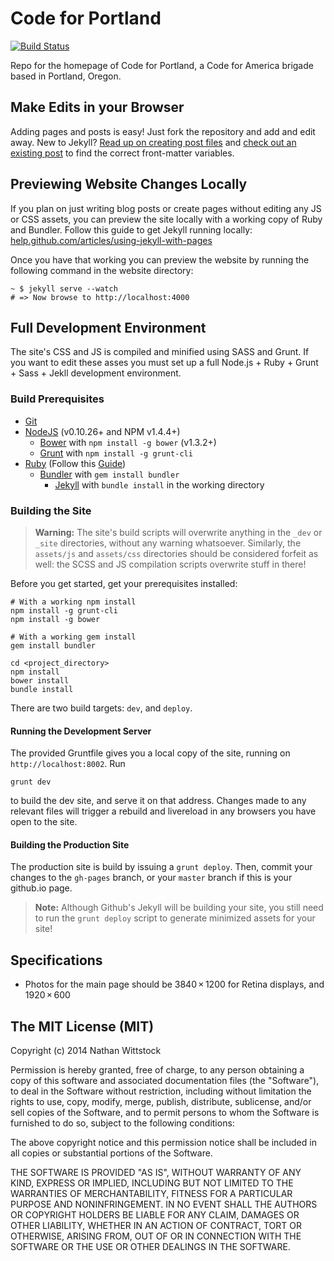 Code for Portland
=================

[![Build Status](https://travis-ci.org/CodeForPortland/codeforportland.github.io.svg?branch=master)](https://travis-ci.org/CodeForPortland/codeforportland.github.io)

Repo for the homepage of Code for Portland, a Code for America brigade based in Portland, Oregon.

Make Edits in your Browser
-----

Adding pages and posts is easy!  Just fork the repository and add and edit away.  New to Jekyll?  [Read up on creating post files](http://jekyllrb.com/docs/posts/#creating-post-files) and [check out an existing post](/news/_posts/2014-06-03-ndoch-wrap-up.md) to find the correct front-matter variables.


Previewing Website Changes Locally
----

If you plan on just writing blog posts or create pages without editing any JS or CSS assets, you can preview the site locally with a working copy of Ruby and Bundler. Follow this guide to get Jekyll running locally: [help.github.com/articles/using-jekyll-with-pages](https://help.github.com/articles/using-jekyll-with-pages#installing-jekyll)

Once you have that working you can preview the website by running the following command in the website directory:

```cli
~ $ jekyll serve --watch
# => Now browse to http://localhost:4000
```

Full Development Environment
-----

The site's CSS and JS is compiled and minified using SASS and Grunt.  If you want to edit these asses you must set up a full Node.js + Ruby + Grunt + Sass + Jekll development environment.

### Build Prerequisites

- [Git](http://git-scm.com/)
- [NodeJS](http://nodejs.org) (v0.10.26+ and NPM v1.4.4+)
  - [Bower](http://bower.io/) with `npm install -g bower` (v1.3.2+)
  - [Grunt](http://gruntjs.com) with `npm install -g grunt-cli`
- [Ruby](https://www.ruby-lang.org/en/) (Follow this [Guide](https://help.github.com/articles/using-jekyll-with-pages))
  - [Bundler](http://bundler.io) with `gem install bundler`
    - [Jekyll](http://jekyllrb.com) with `bundle install` in the working directory

### Building the Site

> **Warning:** The site's build scripts will overwrite anything in the `_dev` or `_site` directories, without any warning whatsoever. Similarly, the `assets/js` and `assets/css` directories should be considered forfeit as well: the SCSS and JS compilation scripts overwrite stuff in there!

Before you get started, get your prerequisites installed:

```cli
# With a working npm install
npm install -g grunt-cli
npm install -g bower

# With a working gem install
gem install bundler

cd <project_directory>
npm install
bower install
bundle install
```

There are two build targets: `dev`, and `deploy`.

#### Running the Development Server

The provided Gruntfile gives you a local copy of the site, running on `http://localhost:8002`. Run 

```
grunt dev
``` 

to build the dev site, and serve it on that address. Changes made to any relevant files will trigger a rebuild and livereload in any browsers you have open to the site.

#### Building the Production Site

The production site is build by issuing a `grunt deploy`. Then, commit your changes to the `gh-pages` branch, or your `master` branch if this is your github.io page.

> **Note:** Although Github's Jekyll will be building your site, you still need to run the `grunt deploy` script to generate minimized assets for your site!

## Specifications

- Photos for the main page should be 3840 × 1200 for Retina displays, and 1920 × 600

The MIT License (MIT)
---------------------

Copyright (c) 2014 Nathan Wittstock

Permission is hereby granted, free of charge, to any person obtaining a copy of
this software and associated documentation files (the "Software"), to deal in
the Software without restriction, including without limitation the rights to
use, copy, modify, merge, publish, distribute, sublicense, and/or sell copies of
the Software, and to permit persons to whom the Software is furnished to do so,
subject to the following conditions:

The above copyright notice and this permission notice shall be included in all
copies or substantial portions of the Software.

THE SOFTWARE IS PROVIDED "AS IS", WITHOUT WARRANTY OF ANY KIND, EXPRESS OR
IMPLIED, INCLUDING BUT NOT LIMITED TO THE WARRANTIES OF MERCHANTABILITY, FITNESS
FOR A PARTICULAR PURPOSE AND NONINFRINGEMENT. IN NO EVENT SHALL THE AUTHORS OR
COPYRIGHT HOLDERS BE LIABLE FOR ANY CLAIM, DAMAGES OR OTHER LIABILITY, WHETHER
IN AN ACTION OF CONTRACT, TORT OR OTHERWISE, ARISING FROM, OUT OF OR IN
CONNECTION WITH THE SOFTWARE OR THE USE OR OTHER DEALINGS IN THE SOFTWARE.

